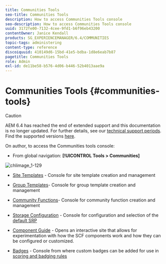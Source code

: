 ```yaml
---
title: Communities Tools
seo-title: Communities Tools
description: How to access Communities Tools console
seo-description: How to access Communities Tools console
uuid: 3172fe00-7132-4cee-9fd1-b6f96eb43200
contentOwner: Janice Kendall
products: SG_EXPERIENCEMANAGER/6.4/COMMUNITIES
topic-tags: administering
content-type: reference
discoiquuid: 410149d6-15bd-41e5-bdba-1d8e6eab7b87
pagetitle: Communities Tools
role: Admin
exl-id: de11be58-b576-4d06-b446-52b4013aae9a
---
```

# Communities Tools {#communities-tools}

>[!CAUTION]
>
>AEM 6.4 has reached the end of extended support and this documentation is no longer updated. For further details, see our [technical support periods](https://helpx.adobe.com/support/programs/eol-matrix.html). Find the supported versions [here](https://experienceleague.adobe.com/docs/).

On author, to access the Communities tools console:

* From global navigation: **[!UICONTROL Tools > Communities]**

![chlimage_1-129](assets/chlimage_1-129.png)

* [Site Templates](sites.md) - Console for site template creation and management
* [Group Templates](tools-groups.md)- Console for group template creation and management
* [Community Functions](functions.md)- Console for community function creation and management
* [Storage Configuration](srp-config.md) - Console for configuration and selection of the [default SRP](working-with-srp.md)

* [Component Guide](components-guide.md) - Opens an interactive site that allows for experimentation with how the SCF components work and how they can be configured or customized.
* [Badges](badges.md) - Console from where custom badges can be added for use in [scoring and badging rules](implementing-scoring.md)
